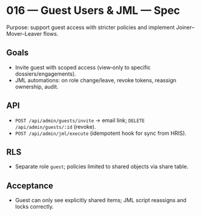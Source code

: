 # 016 — Guest Users & JML — Spec

Purpose: support guest access with stricter policies and implement Joiner–Mover–Leaver flows.

## Goals

- Invite guest with scoped access (view‑only to specific dossiers/engagements).
- JML automations: on role change/leave, revoke tokens, reassign ownership, audit.

## API

- `POST /api/admin/guests/invite` → email link; `DELETE /api/admin/guests/:id` (revoke).
- `POST /api/admin/jml/execute` (idempotent hook for sync from HRIS).

## RLS

- Separate role `guest`; policies limited to shared objects via share table.

## Acceptance

- Guest can only see explicitly shared items; JML script reassigns and locks correctly.
